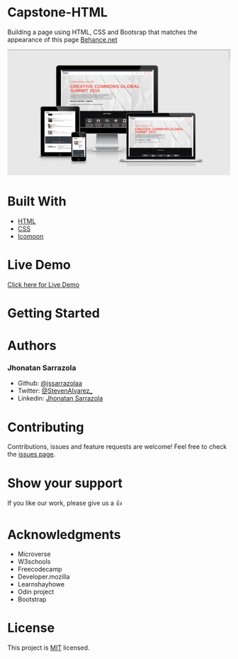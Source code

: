 # Capstone-HTML

Building a page using HTML, CSS and Bootsrap that matches the appearance of this page [Behance.net](https://www.behance.net/gallery/29845175/CC-Global-Summit-2015)

<p align="center">
  <img src="./img/screenshot.png" width="850" title="Screenshot">
</p>

# Built With

- [HTML](https://developer.mozilla.org/en-US/docs/Web/HTML)
- [CSS](https://www.w3schools.com/css/)
- [Icomoon](https://icomoon.io/)


# Live Demo

[Click here for Live Demo](https://jssarrazolaa.github.io/Capstone-HTML/)

# Getting Started

# Authors

### Jhonatan Sarrazola

- Github: [@jssarrazolaa](https://github.com/jssarrazolaa)
- Twitter: [@StevenAlvarez_](https://twitter.com/StevenAlvarez_)
- Linkedin: [Jhonatan Sarrazola](https://www.linkedin.com/in/jhonatan-sarrazola-6a46a01a5/)

# Contributing

Contributions, issues and feature requests are welcome!
Feel free to check the [issues page](https://github.com/jssarrazolaa/Capstone-HTML/issues).

# Show your support

If you like our work, please give us a :+1:

# Acknowledgments

- Microverse
- W3schools
- Freecodecamp
- Developer.mozilla
- Learnshayhowe
- Odin project
- Bootstrap

# License

This project is [MIT](https://opensource.org/licenses/MIT) licensed.
